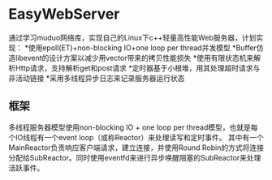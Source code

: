 # EasyWebServer
通过学习muduo网络库，实现自己的Linux下c++轻量高性能Web服务器，计划实现：
*使用epoll(ET)+non-blocking IO+one loop per thread并发模型
*Buffer仿造libevent的设计方案以减少用vector带来的拷贝性能损失
*使用有限状态机来解析Http请求，支持解析get和post请求
*定时器基于小根堆，用其处理超时请求与非活动链接
*采用多线程异步日志来记录服务器运行状态

## 框架
多线程服务器模型使用non-blocking IO + one loop per thread模型，也就是每个IO线程有一个event loop（或称Reactor）来处理读写和定时事件。
其中有一个MainReactor负责响应客户端请求，建立连接，并使用Round Robin的方式将连接分配给SubReactor。同时使用eventfd来进行异步唤醒阻塞的SubReactor来处理活跃事件。

